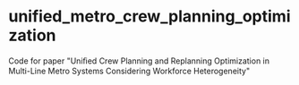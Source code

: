 # unified_metro_crew_planning_optimization
Code for paper "Uniﬁed Crew Planning and Replanning Optimization in Multi-Line Metro Systems Considering Workforce Heterogeneity"
